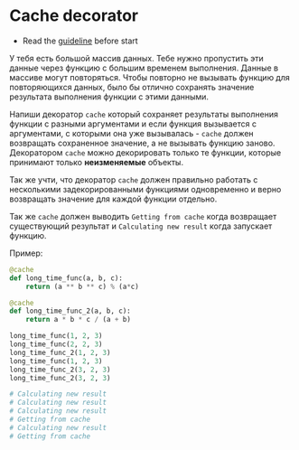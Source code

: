 # Cache decorator
- Read the [guideline](https://github.com/mate-academy/py-task-guideline/blob/main/README.md)  before start

У тебя есть большой массив данных. Тебе нужно пропустить эти данные через
функцию с большим временем выполнения. Данные в массиве могут повторяться.
Чтобы повторно не вызывать функцию для повторяющихся данных, было бы
отлично сохранять значение результата выполнения функции с этими данными.

Напиши декоратор `cache` который сохраняет результаты выполнения функции 
с разными аргументами и если функция вызывается с аргументами, с которыми она уже вызывалась - 
`cache` должен возвращать сохраненное значение, а не вызывать функцию 
заново. Декоратором `cache` можно декорировать только те функции, 
которые принимают только **неизменяемые** объекты.

Так же учти, что декоратор `cache` должен правильно работать с 
несколькими задекорированными функциями одновременно и верно возвращать
значение для каждой функции отдельно.

Так же `cache` должен выводить `Getting from cache` когда возвращает 
существующий результат и `Calculating new result` когда запускает 
функцию.

Пример:
```python
@cache
def long_time_func(a, b, c):
    return (a ** b ** c) % (a*c)

@cache
def long_time_func_2(a, b, c):
    return a * b * c / (a + b)

long_time_func(1, 2, 3)
long_time_func(2, 2, 3)
long_time_func_2(1, 2, 3)
long_time_func(1, 2, 3)
long_time_func_2(3, 2, 3)
long_time_func_2(3, 2, 3)

# Calculating new result 
# Calculating new result 
# Calculating new result 
# Getting from cache 
# Calculating new result 
# Getting from cache
```
